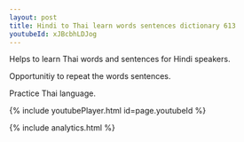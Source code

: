 ```yaml
---
layout: post
title: Hindi to Thai learn words sentences dictionary 613 
youtubeId: xJBcbhLDJog
---
```

 
 
Helps to learn Thai words and sentences for Hindi speakers.

Opportunitiy to repeat the words sentences. 

Practice Thai language. 
 
{% include youtubePlayer.html id=page.youtubeId %}
 
 
{% include analytics.html %}